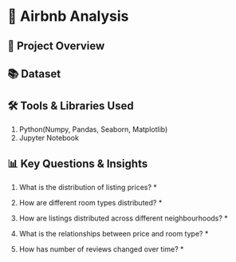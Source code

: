 # 🛌 Airbnb Analysis

## 📅 Project Overview

## 📚 Dataset

## 🛠️ Tools & Libraries Used
1. Python(Numpy, Pandas, Seaborn, Matplotlib)
2. Jupyter Notebook

## 📊 Key Questions & Insights

1. What is the distribution of listing prices?
   *
   
2. How are different room types distributed?
   *
   
3. How are listings distributed across different neighbourhoods?
   *
   
4. What is the relationships between price and room type?
   *
   
5. How has number of reviews changed over time?
    *
